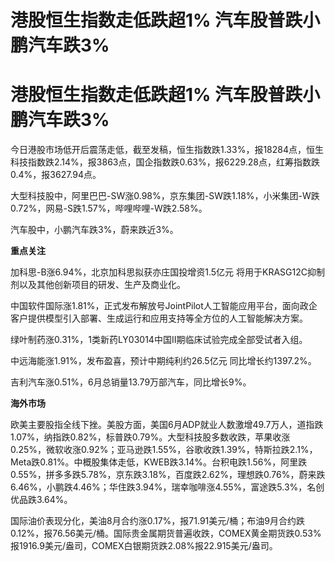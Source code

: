 # 港股恒生指数走低跌超1% 汽车股普跌小鹏汽车跌3%

# 港股恒生指数走低跌超1% 汽车股普跌小鹏汽车跌3%

今日港股市场低开后震荡走低，截至发稿，恒生指数跌1.33%，报18284点，恒生科技指数跌2.14%，报3863点，国企指数跌0.63%，报6229.28点，红筹指数跌0.4%，报3627.94点。

大型科技股中，阿里巴巴-SW涨0.98%，京东集团-SW跌1.18%，小米集团-W跌0.72%，网易-S跌1.57%，哔哩哔哩-W跌2.58%。

汽车股中，小鹏汽车跌3%，蔚来跌近3%。

**重点关注**

加科思-B涨6.94%，北京加科思拟获亦庄国投增资1.5亿元 将用于KRASG12C抑制剂以及其他创新项目的研发、生产及商业化。

中国软件国际涨1.81%，正式发布解放号JointPilot人工智能应用平台，面向政企客户提供模型引入部署、生成运行和应用支持等全方位的人工智能解决方案。

绿叶制药涨0.31%，1类新药LY03014中国II期临床试验完成全部受试者入组。

中远海能涨1.91%，发布盈喜，预计中期纯利约26.5亿元 同比增长约1397.2%。

吉利汽车涨0.51%，6月总销量13.79万部汽车，同比增长9%。

**海外市场**

欧美主要股指全线下挫。美股方面，美国6月ADP就业人数激增49.7万人，道指跌1.07%，纳指跌0.82%，标普跌0.79%。大型科技股多数收跌，苹果收涨0.25%，微软收涨0.92%；亚马逊跌1.55%，谷歌收跌1.39%，特斯拉跌2.1%，Meta跌0.81%。中概股集体走低，KWEB跌3.14%。台积电跌1.56%，阿里跌0.55%，拼多多跌5.78%，京东跌3.18%，百度跌2.62%，理想跌0.76%，蔚来跌6.46%，小鹏跌4.46%；华住跌3.94%，瑞幸咖啡涨4.55%，富途跌5.3%，名创优品跌3.64%。

国际油价表现分化，美油8月合约涨0.17%，报71.91美元/桶；布油9月合约跌0.12%，报76.56美元/桶。国际贵金属期货普遍收跌，COMEX黄金期货跌0.53%报1916.9美元/盎司，COMEX白银期货跌2.08%报22.915美元/盎司。

